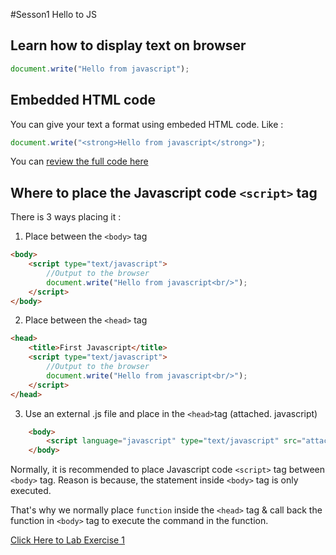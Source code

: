 #Sesson1 Hello to JS

## Learn how to display text on browser

```javascript
document.write("Hello from javascript");
```

## Embedded HTML code 
You can give your text a format using embeded HTML code. Like :

```javascript
document.write("<strong>Hello from javascript</strong>");
```

You can [review the full code here](https://github.com/yclim95/JavaScript-for-Beginners/blob/master/session1_hello_js/first_javascript.html) 

## Where to place the Javascript code `<script>` tag
There is 3 ways placing it : 

1. Place between the `<body>` tag

```html
<body>
	<script type="text/javascript">
		//Output to the browser 
		document.write("Hello from javascript<br/>");
	</script>
</body>
```

2. Place between the `<head>` tag

```html
<head>
	<title>First Javascript</title>
	<script type="text/javascript">
		//Output to the browser 
		document.write("Hello from javascript<br/>");
	</script>
</head>
```
3. Use an external .js file and place in the `<head>`tag (attached. javascript)

```html
	<body>
		<script language="javascript" type="text/javascript" src="attached.js"></script>
	</body>
```

Normally, it is recommended to place Javascript code `<script>` tag between `<body>` tag. Reason is because, the statement inside `<body>` tag is only executed. 

That's why we normally place `function` inside the `<head>` tag & call back the function in `<body>` tag to execute the command in the function. 


[Click Here to Lab Exercise 1](https://github.com/yclim95/JavaScript-for-Beginners/tree/master/session1_hello_js/lab_exercise_1)